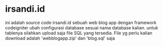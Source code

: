 # irsandi.id
ini adalah source code irsandi.id sebuah web blog app dengan framework codeigniter
ubah configurasi database sesuai nama database kalian.
untuk tablenya silahkan upload saja file SQL yang tersedia.
File yg perlu kalian download adalah 'webblogapp.zip' dan 'blog.sql' saja
